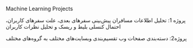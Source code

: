 Machine Learning Projects


پروژه 1: تحلیل اطلاعات مسافران
پیش‌بینی سفرهای بعدی، علت سفرهای کاربران، احتمال کنسلی بلیط و ریسک و تحلیل نظرات کاربران


پروژه2: دسته‌بندی صفحات وب
تقسیم‌بندی وبسایت‌های مختلف به گروه‌های مختلف

